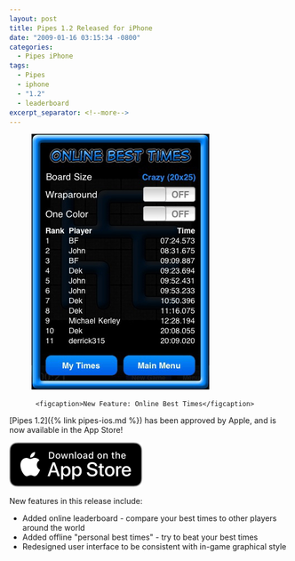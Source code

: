```yaml
---
layout: post
title: Pipes 1.2 Released for iPhone
date: "2009-01-16 03:15:34 -0800"
categories:
  - Pipes iPhone
tags:
  - Pipes
  - iphone
  - "1.2"
  - leaderboard
excerpt_separator: <!--more-->
---
```


<aside>
  <figure>
     <img src="/assets/images/2009/01/photo-1.jpg" alt="PipesOnlineBests - 20x25" />

     <figcaption>New Feature: Online Best Times</figcaption>

  </figure>
</aside>

[Pipes 1.2]({% link pipes-ios.md %}) has been approved by Apple, and is now available in the App Store!

<!--more-->

[![Download on the App Store](/assets/images/3rdparty/Download_on_the_App_Store_Badge_US-UK_RGB_blk_092917.svg)](https://apps.apple.com/us/app/pipes/id296105712)

New features in this release include:

- Added online leaderboard - compare your best times to other players around the world
- Added offline "personal best times" - try to beat your best times
- Redesigned user interface to be consistent with in-game graphical style
